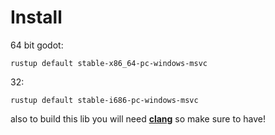 # Install

64 bit godot:

`rustup default stable-x86_64-pc-windows-msvc`

32:

`rustup default stable-i686-pc-windows-msvc`

also to build this lib you will need **[clang](https://clang.llvm.org/)** so make sure to have!

